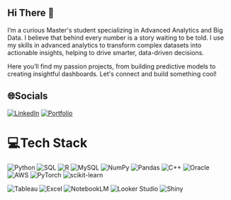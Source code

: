 ## Hi There 👋

I’m a curious Master's student specializing in Advanced Analytics and Big Data. I believe that behind every number is a story waiting to be told. I use my skills in advanced analytics to transform complex datasets into actionable insights, helping to drive smarter, data-driven decisions. 

Here you’ll find my passion projects, from building predictive models to creating insightful dashboards. Let's connect and build something cool!
    
## 🌐Socials
[![LinkedIn](https://img.shields.io/badge/LinkedIn-0077B5?style=flat&logo=linkedin&logoColor=white)](https://www.linkedin.com/in/nhung-ivy-tran-87b573199/)
[![Portfolio](https://img.shields.io/badge/Portfolio-000000?style=flat)](https://www.datascienceportfol.io/rosietran25126002)

# 💻Tech Stack

![Python](https://img.shields.io/badge/python-3670A0?style=flat&logo=python&logoColor=ffdd54)
![SQL](https://img.shields.io/badge/SQL-025E8C?style=flat&logo=sqlite&logoColor=white)
![R](https://img.shields.io/badge/r-%23276DC3.svg?style=flat&logo=r&logoColor=white)
![MySQL](https://img.shields.io/badge/mysql-%2300f.svg?style=flat&logo=mysql&logoColor=white)
![NumPy](https://img.shields.io/badge/numpy-%23013243.svg?style=flat&logo=numpy&logoColor=white)
![Pandas](https://img.shields.io/badge/pandas-%23150458.svg?style=flat&logo=pandas&logoColor=white)
![C++](https://img.shields.io/badge/c++-%2300599C.svg?style=flat&logo=c%2B%2B&logoColor=white)
![Oracle](https://img.shields.io/badge/Oracle-F80000?style=flat&logo=oracle&logoColor=white)
![AWS](https://img.shields.io/badge/AWS-%23FF9900.svg?style=flat&logo=amazon-aws&logoColor=white)
![PyTorch](https://img.shields.io/badge/PyTorch-%23EE4C2C.svg?style=flat&logo=PyTorch&logoColor=white)
![scikit-learn](https://img.shields.io/badge/scikit--learn-%23F7931E.svg?style=flat&logo=scikit-learn&logoColor=white)

![Tableau](https://img.shields.io/badge/Tableau-E97627?style=flat&logo=tableau&logoColor=white) ![Excel](https://img.shields.io/badge/Excel-217346?style=flat&logo=microsoft-excel&logoColor=white)
![NotebookLM](https://img.shields.io/badge/NotebookLM-4285F4?style=flat&logo=google&logoColor=white)
![Looker Studio](https://img.shields.io/badge/Looker_Studio-4285F4?style=flat&logo=looker&logoColor=white)
![Shiny](https://img.shields.io/badge/Shiny-75AADB?style=flat&logo=rstudio&logoColor=white)



